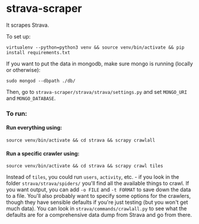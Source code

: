 # strava-scraper

It scrapes Strava.

To set up:

`virtualenv --python=python3 venv && source venv/bin/activate && pip install requirements.txt`

If you want to put the data in mongodb, make sure mongo is running (locally or otherwise):

`sudo mongod --dbpath ./db/`

Then, go to `strava-scraper/strava/strava/settings.py` and set `MONGO_URI` and `MONGO_DATABASE`.


### To run:

#### Run everything using:

`source venv/bin/activate && cd strava && scrapy crawlall`

#### Run a specific crawler using:

`source venv/bin/activate && cd strava && scrapy crawl tiles`

Instead of `tiles`, you could run `users`, `activity`, etc. - if you look in the folder `strava/strava/spiders/` you'll find all the available things to crawl. If you want output, you can add `-o FILE` and `-t FORMAT` to save down the data to a file. You'll also probably want to specify some options for the crawlers, though they have sensible defaults if you're just testing (but you won't get much data). You can look in `strava/commands/crawlall.py` to see what the defaults are for a comprehensive data dump from Strava and go from there.
